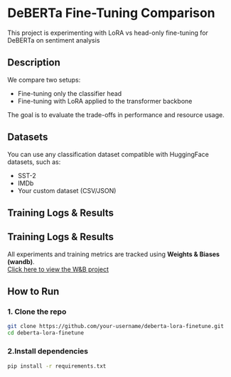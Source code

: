 # DeBERTa Fine-Tuning Comparison

This project is experimenting with LoRA vs head-only fine-tuning for DeBERTa on sentiment analysis

## Description

We compare two setups:
- Fine-tuning only the classifier head
- Fine-tuning with LoRA applied to the transformer backbone

The goal is to evaluate the trade-offs in performance and resource usage.

## Datasets

You can use any classification dataset compatible with HuggingFace datasets, such as:
- SST-2
- IMDb
- Your custom dataset (CSV/JSON)

## Training Logs & Results

## Training Logs & Results

All experiments and training metrics are tracked using **Weights & Biases (wandb)**.  
[Click here to view the W&B project](https://wandb.ai/khachblb06-polytechnic-of-a/deberta-comparison?nw=nwuserkhachblb06)

## How to Run

### 1. Clone the repo
```bash
git clone https://github.com/your-username/deberta-lora-finetune.git
cd deberta-lora-finetune
```
### 2.Install dependencies
```bash
pip install -r requirements.txt
